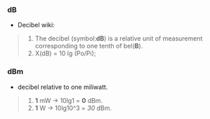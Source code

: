 ### dB
- Decibel wiki:
 > 1. The decibel (symbol:**dB**) is a relative unit of measurement corresponding to one tenth of bel(**B**).
 > 2. X(dB) = 10 lg (Po/Pi);   

 ### dBm
- decibel relative to one miliwatt.
 > 1. **1** mW -> 10lg1 = **0** dBm.
 > 2. **1** W  -> 10lg10^3 = _30_ dBm.